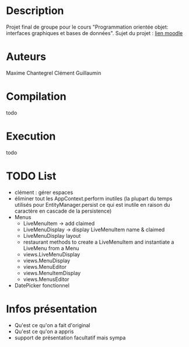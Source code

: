# Description

Projet final de groupe pour le cours "Programmation orientée objet: interfaces graphiques et bases de données".
Sujet du projet : [lien moodle](https://moodle2425.centralelille.fr/pluginfile.php/23913/mod_resource/content/4/le3_poo_projet.pdf)

# Auteurs

Maxime Chantegrel
Clément Guillaumin

# Compilation
todo 

# Execution
todo


# TODO List

- clément : gérer espaces
- éliminer tout les AppContext.perform inutiles (la plupart du temps utilisés pour EntityManager.persist ce qui est inutile en raison du caractère en cascade de la persistence)
- Menus
  - LiveMenuItem -> add claimed
  - LiveMenuDisplay -> display LiveMenuItem name & claimed
  - LiveMenuDisplay layout
  - restaurant methods to create a LiveMenuItem and instantiate a LiveMenu from a Menu
  - views.LiveMenuDisplay
  - views.MenuDisplay
  - views.MenuEditor
  - views.MenuItemDisplay
  - views.MenusEditor
- DatePicker fonctionnel

# Infos présentation

- Qu'est ce qu'on a fait d'original
- Qu'est ce qu'on a appris
- support de présentation facultatif mais sympa